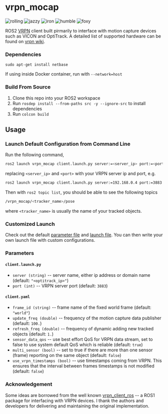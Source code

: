 # vrpn_mocap

![rolling](https://github.com/alvinsunyixiao/vrpn_mocap/actions/workflows/rolling.yml/badge.svg)
![jazzy](https://github.com/alvinsunyixiao/vrpn_mocap/actions/workflows/jazzy.yml/badge.svg)
![iron](https://github.com/alvinsunyixiao/vrpn_mocap/actions/workflows/iron.yml/badge.svg)
![humble](https://github.com/alvinsunyixiao/vrpn_mocap/actions/workflows/humble.yml/badge.svg)
![foxy](https://github.com/alvinsunyixiao/vrpn_mocap/actions/workflows/foxy.yml/badge.svg)

ROS2 [VRPN](https://github.com/vrpn/vrpn) client built pirmarily to interface
with motion capture devices such as VICON and OptiTrack. A detailed list of
supported hardware can be found on
[vrpn wiki](https://github.com/vrpn/vrpn/wiki/Available-hardware-devices).

### Dependencies

`sudo apt-get install netbase`

If using inside Docker container, run with `--network=host`

### Build From Source

1. Clone this repo into your ROS2 workspace
2. Run `rosdep install --from-paths src -y --ignore-src` to install dependencies
3. Run `colcon build`

## Usage

### Launch Default Configuration from Command Line
Run the following command,
```bash
ros2 launch vrpn_mocap client.launch.py server:=<server_ip> port:=<port>
```
replacing `<server_ip>` and `<port>` with your VRPN server ip and port, e.g.
```bash
ros2 launch vrpn_mocap client.launch.py server:=192.168.0.4 port:=3883
```
Then with `ros2 topic list`, you should be able to see the following topics
```bash
/vrpn_mocap/<tracker_name>/pose
```
where `<tracker_name>` is usually the name of your tracked objects.

### Customized Launch
Check out the default [parameter file](config/client.yaml) and
[launch file](launch/client.launch.py). You can then write your own launch
file with custom configurations.

### Parameters

#### `client.launch.py`
- `server (string)` -- server name, either ip address or domain name (default: `"<optitrack_ip>"`)
- `port (int)` -- VRPN server port (default: `3883`)

#### `client.yaml`
- `frame_id (string)` -- frame name of the fixed world frame (default: `"world"`)
- `update_freq (double)` -- frequency of the motion capture data publisher (default: `100.`)
- `refresh_freq (double)` -- frequency of dynamic adding new tracked objects (default: `1.`)
- `sensor_data_qos` -- use best effort QoS for VRPN data stream, set to false to use
  system default QoS which is reliable (default: `true`)
- `multi_sensor (bool)` -- set to true if there are more than one sensor (frame) reporting on
  the same object (default: `false`)
- `use_vrpn_timestamps (bool)` -- use timestamps coming from VRPN. This ensures that the interval between frames timestamps is not modified (default: `false`)

### Acknowledgement
Some ideas are borrowed from the well known
[vrpn\_client\_ros](https://github.com/ros-drivers/vrpn_client_ros) -- a ROS1
package for interfacing with VRPN devices. I thank the authors and developers
for delivering and maintaining the original implementation.
